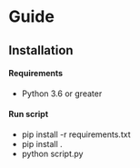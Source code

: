 
# Guide

## Installation
#### Requirements
* Python 3.6 or greater


#### Run script
* pip install -r requirements.txt
* pip install .
* python script.py
